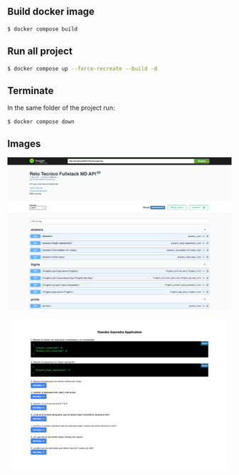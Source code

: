 


## Build docker image

```bash
$ docker compose build
```

## Run all project

```bash
$ docker compose up --force-recreate --build -d
```

## Terminate
In the same folder of the project run:

```bash
$ docker compose down
```


## Images

![Backend API](./images/screencapture-1.png)


![Frontend](./images/screencapture-2.png)
